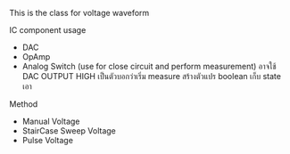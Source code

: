 This is the class for voltage waveform

IC component usage
- DAC
- OpAmp
- Analog Switch (use for close circuit and perform measurement) อาจใช้ DAC OUTPUT HIGH เป็นตัวบอกว่าเริ่ม measure สร้างตัวแปร boolean เก็บ state เอา

Method
- Manual Voltage
- StairCase Sweep Voltage
- Pulse Voltage